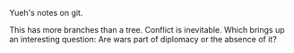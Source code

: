 Yueh's notes on git. 

This has more branches than a tree. 
Conflict is inevitable. 
Which brings up an interesting question:
Are wars part of diplomacy or the absence of it?
